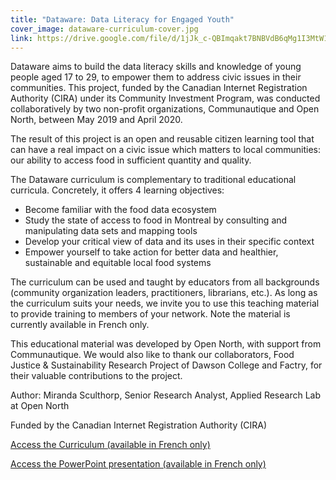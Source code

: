 ```yaml
---
title: "Dataware: Data Literacy for Engaged Youth"
cover_image: dataware-curriculum-cover.jpg
link: https://drive.google.com/file/d/1jJk_c-QBImqakt7BNBVdB6qMg1I3MtW1
---
```

Dataware aims to build the data literacy skills and knowledge of young people aged 17 to 29, to empower them to address civic issues in their communities. This project, funded by the Canadian Internet Registration Authority (CIRA) under its Community Investment Program, was conducted collaboratively by two non-profit organizations, Communautique and Open North, between May 2019 and April 2020.

The result of this project is an open and reusable citizen learning tool that can have a real impact on a civic issue which matters to local communities: our ability to access food in sufficient quantity and quality.

The Dataware curriculum is complementary to traditional educational curricula. Concretely, it offers 4 learning objectives:

* Become familiar with the food data ecosystem
* Study the state of access to food in Montreal by consulting and manipulating data sets and mapping tools
* Develop your critical view of data and its uses in their specific context
* Empower yourself to take action for better data and healthier, sustainable and equitable local food systems

The curriculum can be used and taught by educators from all backgrounds (community organization leaders, practitioners, librarians, etc.). As long as the curriculum suits your needs, we invite you to use this teaching material to provide training to members of your network. Note the material is currently available in French only.

This educational material was developed by Open North, with support from Communautique. We would also like to thank our collaborators, Food Justice & Sustainability Research Project of Dawson College and Factry, for their valuable contributions to the project.

Author: Miranda Sculthorp, Senior Research Analyst, Applied Research Lab at Open North

Funded by the Canadian Internet Registration Authority (CIRA)

[Access the Curriculum (available in French only)](https://drive.google.com/file/d/1jJk_c-QBImqakt7BNBVdB6qMg1I3MtW1)

[Access the PowerPoint presentation (available in French only)](https://drive.google.com/file/d/15CbiXJUs-YlTkMePWYaQvpZ3PwNPx39z)
